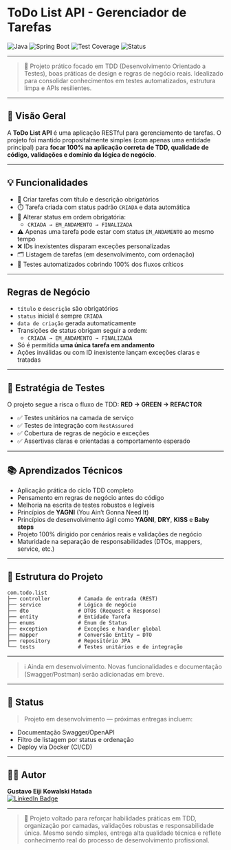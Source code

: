# ToDo List API - Gerenciador de Tarefas

![Java](https://img.shields.io/badge/Java-21-blue)
![Spring Boot](https://img.shields.io/badge/Spring%20Boot-3.5.4-brightgreen)
![Test Coverage](https://img.shields.io/badge/Testes-TDD%20%2B%20Integração-green)
![Status](https://img.shields.io/badge/Status-Em%20Desenvolvimento-yellow)


---

> 🧪 Projeto prático focado em TDD (Desenvolvimento Orientado a Testes), boas práticas de design e regras de negócio reais. Idealizado para consolidar conhecimentos em testes automatizados, estrutura limpa e APIs resilientes.

---

## 📌 Visão Geral

A **ToDo List API** é uma aplicação RESTful para gerenciamento de tarefas. O projeto foi mantido propositalmente simples (com apenas uma entidade principal) para **focar 100% na aplicação correta de TDD, qualidade de código, validações e domínio da lógica de negócio**.

---

## 💡 Funcionalidades

- 📌 Criar tarefas com título e descrição obrigatórios
- ⏱️ Tarefa criada com status padrão `CRIADA` e data automática
- 🔁 Alterar status em ordem obrigatória:
  - `CRIADA → EM_ANDAMENTO → FINALIZADA`
- ⚠️ Apenas uma tarefa pode estar com status `EM_ANDAMENTO` ao mesmo tempo
- ❌ IDs inexistentes disparam exceções personalizadas
- 🗂️ Listagem de tarefas (em desenvolvimento, com ordenação)
- 🧪 Testes automatizados cobrindo 100% dos fluxos críticos

---

## Regras de Negócio

- `título` e `descrição` são obrigatórios
- `status` inicial é sempre `CRIADA`
- `data de criação` gerada automaticamente
- Transições de status obrigam seguir a ordem:
  - `CRIADA → EM_ANDAMENTO → FINALIZADA`
- Só é permitida **uma única tarefa em andamento**
- Ações inválidas ou com ID inexistente lançam exceções claras e tratadas

---

## 🧪 Estratégia de Testes

O projeto segue a risca o fluxo de TDD: **RED → GREEN → REFACTOR**

- ✅ Testes unitários na camada de serviço
- ✅ Testes de integração com `RestAssured`
- ✅ Cobertura de regras de negócio e exceções
- ✅ Assertivas claras e orientadas a comportamento esperado

---

## 📚 Aprendizados Técnicos

- Aplicação prática do ciclo TDD completo
- Pensamento em regras de negócio antes do código
- Melhoria na escrita de testes robustos e legíveis
- Princípios de **YAGNI** (You Ain’t Gonna Need It)
- Princípios de desenvolvimento ágil como **YAGNI**, **DRY**, **KISS** e **Baby steps**
- Projeto 100% dirigido por cenários reais e validações de negócio
- Maturidade na separação de responsabilidades (DTOs, mappers, service, etc.)

---


## 📁 Estrutura do Projeto

```
com.todo.list
├── controller         # Camada de entrada (REST)
├── service            # Lógica de negócio
├── dto                # DTOs (Request e Response)
├── entity             # Entidade Tarefa
├── enums              # Enum de Status
├── exception          # Exceções e handler global
├── mapper             # Conversão Entity ↔ DTO
├── repository         # Repositório JPA
└── tests              # Testes unitários e de integração
```

---

> ℹ️ Ainda em desenvolvimento. Novas funcionalidades e documentação (Swagger/Postman) serão adicionadas em breve.


---

## 🚧 Status

> Projeto em desenvolvimento — próximas entregas incluem:
- Documentação Swagger/OpenAPI
- Filtro de listagem por status e ordenação
- Deploy via Docker (CI/CD)

---

## 👨‍💻 Autor

**Gustavo Eiji Kowalski Hatada**  
[![LinkedIn Badge](https://img.shields.io/badge/-Gustavo%20Kowalski-blue?style=flat&logo=Linkedin&logoColor=white)](https://www.linkedin.com/in/gustavokowalski/)

---

> 💬 Projeto voltado para reforçar habilidades práticas em TDD, organização por camadas, validações robustas e responsabilidade única. Mesmo sendo simples, entrega alta qualidade técnica e reflete conhecimento real do processo de desenvolvimento profissional.
